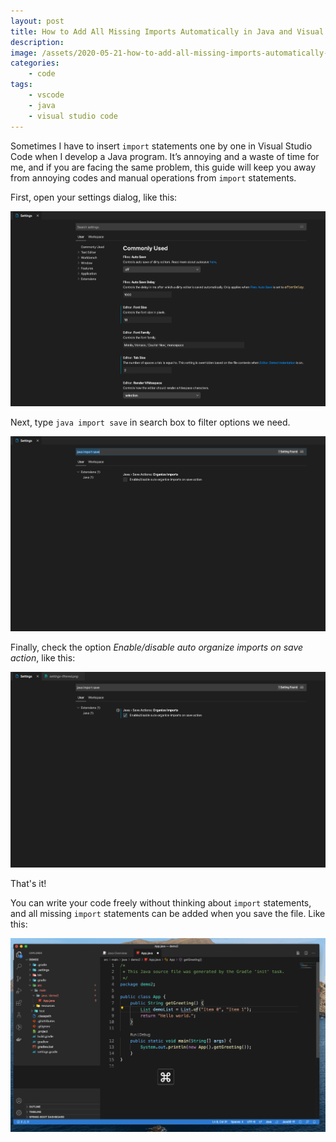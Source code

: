 ```yaml
---
layout: post
title: How to Add All Missing Imports Automatically in Java and Visual Studio Code
description:
image: /assets/2020-05-21-how-to-add-all-missing-imports-automatically-in-java-and-visual-studio-code/banner.jpg
categories:
    - code
tags:
    - vscode
    - java
    - visual studio code
---
```


Sometimes I have to insert `import` statements one by one in Visual Studio Code when I develop a Java program. It’s annoying and a waste of time for me, and if you are facing the same problem, this guide will keep you away from annoying codes and manual operations from `import` statements.

First, open your settings dialog, like this:

![Settings](/assets/2020-05-21-how-to-add-all-missing-imports-automatically-in-java-and-visual-studio-code/settings-dialog.png)

Next, type `java import save` in search box to filter options we need.

![Filtered Settings](/assets/2020-05-21-how-to-add-all-missing-imports-automatically-in-java-and-visual-studio-code/settings-filtered.png)

Finally, check the option *Enable/disable auto organize imports on save action*, like this:

![Final Settings](/assets/2020-05-21-how-to-add-all-missing-imports-automatically-in-java-and-visual-studio-code/settings-final.png)

That's it!

You can write your code freely without thinking about `import` statements, and all missing `import` statements can be added when you save the file. Like this:

![Screenshot](/assets/2020-05-21-how-to-add-all-missing-imports-automatically-in-java-and-visual-studio-code/screenshot.gif)
